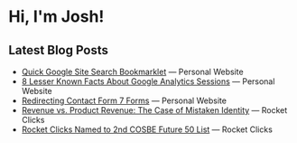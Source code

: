 # Hi, I'm Josh!

## Latest Blog Posts
<!-- BLOG-POST-LIST:START -->
- [Quick Google Site Search Bookmarklet](https://jdegbau.com/blog/site-search-bookmarklet/) — Personal Website
- [8 Lesser Known Facts About Google Analytics Sessions](https://jdegbau.com/blog/lesser-known-google-analytics-session-facts/) — Personal Website
- [Redirecting Contact Form 7 Forms](https://jdegbau.com/blog/contact-form-7-redirects/) — Personal Website
- [Revenue vs. Product Revenue: The Case of Mistaken Identity](https://www.rocketclicks.com/client-education/revenue-vs-product-revenue-the-case-of-mistaken-identity/) — Rocket Clicks
- [Rocket Clicks Named to 2nd COSBE Future 50 List](https://www.rocketclicks.com/industry-news/rocket-clicks-named-to-2nd-cosbe-future-50-list/) — Rocket Clicks

<!-- BLOG-POST-LIST:END -->
